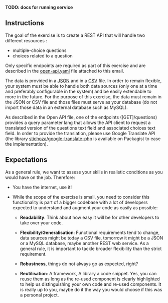 __TODO: docs for running service__

## Instructions
The goal of the exercise is to create a REST API that will handle two different resources :
  - multiple-choice questions
  - choices related to a question

Only specific endpoints are required as part of this exercise and are described in the
[open-api.yaml](open-api.yaml) file attached to this email.

The data is provided in a [JSON](questions.json) and in a [CSV](questions.csv) file. In order to remain flexible, 
your system must be able to handle both data sources 
(only one at a time and preferably configurable in the system) and be easily 
extendable to more in the future. For the purpose of this exercise, the data must
remain in the JSON or CSV file and those files must serve as your 
database (do not import those data in an external database such as MySQL).

As described in the Open API file, one of the endpoints ([GET]/questions) provides a query 
parameter lang that allows the API client to request a translated version of the
questions text field and associated choices text field. In order to provide the 
translation, please use Google Translate API 
(the library [stichoza/google-translate-php](https://github.com/Stichoza/google-translate-php) is available on Packagist to ease the
implementation).

## Expectations
As a general rule, we want to assess your skills in realistic conditions as you
would have on the job. Therefore:

- You have the internet, use it!
- While the scope of the exercise is small, you need to consider this functionality is part of a bigger 
codebase with a lot of developers expected to understand and augment your code as easily as possible:

  - __Readability__: Think about how easy it will be for other developers to take over 
  your code.
  
  - __Flexibility/Generalisation__: Functional requirements tend to change, data sources 
  might be today a CSV file, tomorrow it might be a JSON or a MySQL database, 
  maybe another REST web service. As a general rule, it is important to tackle 
  broader flexibility than the strict requirement.
  
  - __Robustness__, things do not always go as expected, right?
  
  - __Reutilisation__: A framework, A library a code snippet. Yes, you can reuse 
  them as long as the re-used component is clearly highlighted to help us 
  distinguishing your own code and re-used components. 
  It is really up to you, maybe do it the way you would choose if this 
  was a personal project.